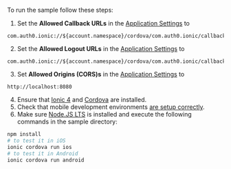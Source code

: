 
To run the sample follow these steps:

1) Set the **Allowed Callback URLs** in the [Application Settings](${manage_url}/#/applications/${account.clientId}/settings) to
```text
com.auth0.ionic://${account.namespace}/cordova/com.auth0.ionic/callback
```
2) Set the **Allowed Logout URLs** in the [Application Settings](${manage_url}/#/applications/${account.clientId}/settings) to
```text
com.auth0.ionic://${account.namespace}/cordova/com.auth0.ionic/callback
```
3) Set **Allowed Origins (CORS)s** in the [Application Settings](${manage_url}/#/applications/${account.clientId}/settings) to
```text
http://localhost:8080
```
4) Ensure that [Ionic 4](https://ionicframework.com/docs/intro/installation/) and [Cordova](https://ionicframework.com/docs/cli/#using-cordova) are installed.
5) Check that mobile development environments [are setup correctly](https://ionicframework.com/docs/intro/deploying/).
6) Make sure [Node.JS LTS](https://nodejs.org/en/download/) is installed and execute the following commands in the sample directory:
```bash
npm install
# to test it in iOS
ionic cordova run ios
# to test it in Android
ionic cordova run android
```
